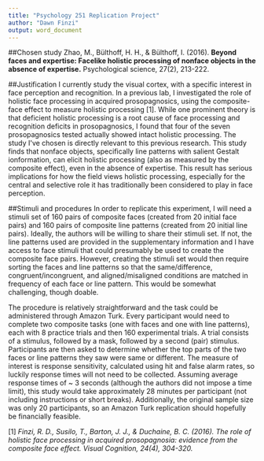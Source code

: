 ```yaml
---
title: "Psychology 251 Replication Project"
author: "Dawn Finzi"
output: word_document
---
```




##Chosen study
Zhao, M., Bülthoff, H. H., & Bülthoff, I. (2016). **Beyond faces and expertise: Facelike holistic processing of nonface objects in the absence of expertise.** Psychological science, 27(2), 213-222.

##Justification
  I currently study the visual cortex, with a specific interest in face perception and recognition. In a previous lab, I investigated the role of holistic face processing in acquired prosopagnosics, using the composite-face effect to measure holistic processing [1]. While one prominent theory is that deficient holistic processing is a root cause of face processing and recognition deficits in prosopagnosics, I found that four of the seven prosopagnosics tested actually showed intact holistic processing. The study I've chosen is directly relevant to this previous research. This study finds that nonface objects, specifically line patterns with salient Gestalt ionformation, can elicit holistic processing (also as measured by the composite effect), even in the absence of expertise. This result has serious implications for how the field views holistic processing, especially for the central and selective role it has traditionally been considered to play in face perception. 

##Stimuli and procedures
  In order to replicate this experiment, I will need a stimuli set of 160 pairs of composite faces (created from 20 initial face pairs) and 160 pairs of composite line patterns (created from 20 initial line pairs). Ideally, the authors will be willing to share their stimuli set. If not,  the line patterns used are provided in the supplementary information and I have access to face stimuli that could presumably be used to create the composite face pairs. However, creating the stimuli set would then require sorting the faces and line patterns so that the same/difference, congruent/incongruent, and aligned/misaligned conditions are matched in frequency of each face or line pattern. This would be somewhat challenging, though doable. 

  The procedure is relatively straightforward and the task could be administered through Amazon Turk. Every participant would need to complete two composite tasks (one with faces and one with line patterns), each with 8 practice trials and then 160 experimental trials. A trial consists of a stimulus, followed by a mask, followed by a second (pair) stimulus. Participants are then asked to determine whether the top parts of the two faces or line patterns they saw were same or different. The measure of interest is response sensitivity, calculated using hit and false alarm rates, so luckily response times will not need to be collected. Assuming average response times of ~ 3 seconds (although the authors did not impose a time limit), this study would take approximately 28 minutes per participant (not including instructions or short breaks). Additionally, the original sample size was only 20 participants, so an Amazon Turk replication should hopefully be financially feasible. 
  
  
[1] *Finzi, R. D., Susilo, T., Barton, J. J., & Duchaine, B. C. (2016). The role of holistic face processing in acquired prosopagnosia: evidence from the composite face effect. Visual Cognition, 24(4), 304-320.*